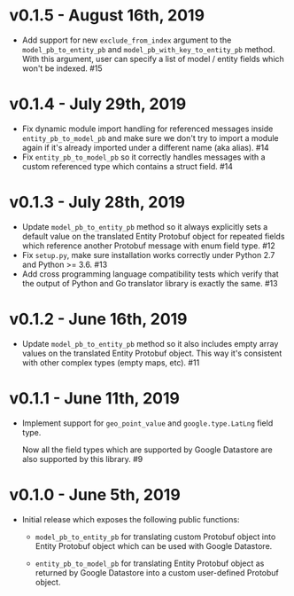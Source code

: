 # v0.1.5 - August 16th, 2019

- Add support for new ``exclude_from_index`` argument to the
  ``model_pb_to_entity_pb`` and ``model_pb_with_key_to_entity_pb`` method.
  With this argument, user can specify a list of model / entity fields which
  won't be indexed. #15

# v0.1.4 - July 29th, 2019

- Fix dynamic module import handling for referenced messages inside
  ``entity_pb_to_model_pb`` and make sure we don't try to import a
  module again if it's already imported under a different name (aka alias). #14
- Fix ``entity_pb_to_model_pb`` so it correctly handles messages with a custom
  referenced type which contains a struct field. #14

# v0.1.3 - July 28th, 2019

- Update ``model_pb_to_entity_pb`` method so it always explicitly sets a
  default value on the translated Entity Protobuf object for repeated fields
  which reference another Protobuf message with enum field type. #12
- Fix ``setup.py``, make sure installation works correctly under Python 2.7
  and Python >= 3.6. #13
- Add cross programming language compatibility tests which verify that the
  output of Python and Go translator library is exactly the same. #13

# v0.1.2 - June 16th, 2019

- Update ``model_pb_to_entity_pb`` method so it also includes empty array
  values on the translated Entity Protobuf object. This way it's consistent
  with other complex types (empty maps, etc). #11

# v0.1.1 - June 11th, 2019

- Implement support for ``geo_point_value`` and ``google.type.LatLng`` field
  type.

  Now all the field types which are supported by Google Datastore are also
  supported by this library. #9

# v0.1.0 - June 5th, 2019

- Initial release which exposes the following public functions:

  - ``model_pb_to_entity_pb`` for translating custom Protobuf object into Entity
    Protobuf object which can be used with Google Datastore.

  - ``entity_pb_to_model_pb`` for translating Entity Protobuf object as returned
    by Google Datastore into a custom user-defined Protobuf object.
